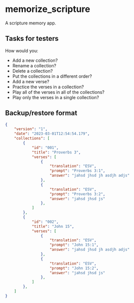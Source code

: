 # memorize_scripture

A scripture memory app.

## Tasks for testers

How would you:

- Add a new collection?
- Rename a collection?
- Delete a collection?
- Put the collections in a different order?
- Add a new verse?
- Practice the verses in a collection?
- Play all of the verses in all of the collections?
- Play only the verses in a single collection?

## Backup/restore format

```json
{
    "version": "1",
    "date": "2023-03-01T12:54:54.179",
    "collections": [
        {
            "id": "001",
            "title": "Proverbs 3",
            "verses": [
                {
                    "translation": "ESV",
                    "prompt": "Proverbs 3:1",
                    "answer": "jahsd jhsd jh asdjh adjs"
                },
                {
                    "translation": "ESV",
                    "prompt": "Proverbs 3:2",
                    "answer": "jahsd jhsd js"
                },
            ]
        },
        {
            "id": "002",
            "title": "John 15",
            "verses": [
                {
                    "translation": "ESV",
                    "prompt": "John 15:1",
                    "answer": "jahsd jhsd jh asdjh adjs"
                },
                {
                    "translation": "ESV",
                    "prompt": "John 15:2",
                    "answer": "jahsd jhsd js"
                },
            ]
        },
    ]
}
```